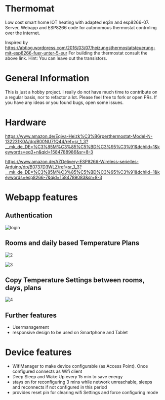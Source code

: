# Thermomat

Low cost smart home IOT heating with adapted eq3n and esp8266-07.
Server, Webapp and ESP8266 code for autonomous thermostat controling over the internet.

Inspired by https://abtlog.wordpress.com/2016/03/07/heizungsthermostatsteuerung-mit-esp8266-fuer-unter-5-eur
For building the thermostat consult the above link. Hint: You can leave out the transistors.

# General Information

This is just a hobby project. I really do not have much time to contribute on a regular basis, nor to refactor a lot. Please feel free to fork or open PRs. If you have any ideas or you found bugs, open some issues.

# Hardware

https://www.amazon.de/Eqiva-Heizk%C3%B6rperthermostat-Model-N-132231K0A/dp/B00NU71Q44/ref=sr_1_3?__mk_de_DE=%C3%85M%C3%85%C5%BD%C3%95%C3%91&dchild=1&keywords=eq3+n&qid=1584788986&sr=8-3

https://www.amazon.de/AZDelivery-ESP8266-Wireless-serielles-Arduino/dp/B0737D3WLZ/ref=sr_1_3?__mk_de_DE=%C3%85M%C3%85%C5%BD%C3%95%C3%91&dchild=1&keywords=esp8266-7&qid=1584789083&sr=8-3

# Webapp features

## Authentication

![login](https://user-images.githubusercontent.com/58222491/77454388-bee1af80-6df8-11ea-8448-9a852408d4fc.JPG)

## Rooms and daily based Temperature Plans

![2](https://user-images.githubusercontent.com/58222491/77454384-bdb08280-6df8-11ea-9020-3b1ae60e18e6.JPG)

![3](https://user-images.githubusercontent.com/58222491/77454385-be491900-6df8-11ea-8f65-333f66f8fcb9.JPG)

## Copy Temperature Settings between rooms, days, plans

![4](https://user-images.githubusercontent.com/58222491/77454387-bee1af80-6df8-11ea-87cd-d835a5c49466.JPG)

## Further features

- Usermanagement
- responsive design to be used on Smartphone and Tablet

# Device features

- WifiManager to make device configurable (as Access Point). Once configured connects as Wifi client
- Deep Sleep and Wake Up every 15 min to save energy
- stays on for reconfiguring 3 mins while network unreachable, sleeps and reconnects if not configured in this period
- provides reset pin for clearing wifi Settings and force configuring mode
